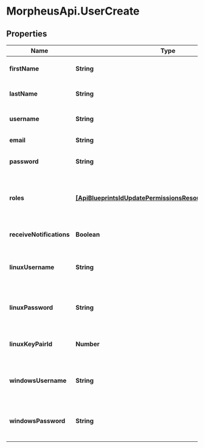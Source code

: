 # MorpheusApi.UserCreate

## Properties

Name | Type | Description | Notes
------------ | ------------- | ------------- | -------------
**firstName** | **String** | The user&#39;s first name (optional) | [optional] 
**lastName** | **String** | The user&#39;s last name (optional) | [optional] 
**username** | **String** | Username (unique per tenant). | 
**email** | **String** | Email address | 
**password** | **String** | Password to apply to the user | 
**roles** | [**[ApiBlueprintsIdUpdatePermissionsResourcePermissionSites]**](ApiBlueprintsIdUpdatePermissionsResourcePermissionSites.md) | Array of objects with id of the role(s) to assign to the user. | 
**receiveNotifications** | **Boolean** | Receive Notifications? | [optional] [default to true]
**linuxUsername** | **String** | Linux Username, user settings for provisioning | [optional] 
**linuxPassword** | **String** | Linux Password, user settings for provisioning | [optional] 
**linuxKeyPairId** | **Number** | Linux SSH Key, user settings for provisioning | [optional] 
**windowsUsername** | **String** | Windows Username, user settings for provisioning | [optional] 
**windowsPassword** | **String** | Windows Password, user settings for provisioning | [optional] 


